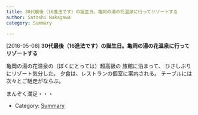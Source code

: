 ```yaml
---
title: 30代最後（16進法です）の誕生日。亀岡の湯の花温泉に行ってリゾートする
author: Satoshi Nakagawa
category: Summary

---
```


[2016-05-08] **30代最後（16進法です）の誕生日。亀岡の湯の花温泉に行ってリゾートする** 

 亀岡の湯の花温泉の（ぼくにとっては）超高級の
旅館に泊まって、
ひさしぶりにリゾート気分した。
夕食は、レストランの個室に案内される。
テーブルには次々とご馳走がならぶ。

 まんぞく満足・・・

- Category: [Summary](https://merapano.github.io/categories.html#Summary)

